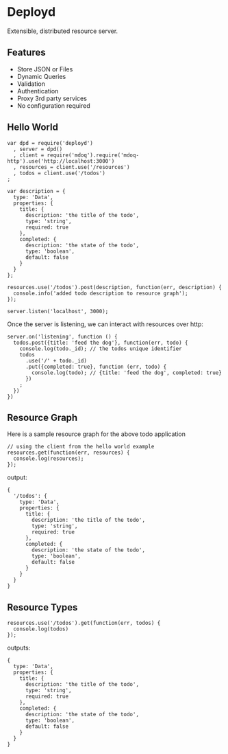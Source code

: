 # Deployd

Extensible, distributed resource server.

## Features

 - Store JSON or Files
 - Dynamic Queries
 - Validation
 - Authentication
 - Proxy 3rd party services
 - No configuration required

## Hello World

    var dpd = require('deployd')
      , server = dpd()
      , client = require('mdoq').require('mdoq-http').use('http://localhost:3000')
      , resources = client.use('/resources')
      , todos = client.use('/todos')
    ;

    var description = {
      type: 'Data',
      properties: {
        title: {
          description: 'the title of the todo',
          type: 'string',
          required: true
        },
        completed: {
          description: 'the state of the todo',
          type: 'boolean',
          default: false
        }
      }
    };

    resources.use('/todos').post(description, function(err, description) {
      console.info('added todo description to resource graph');
    });

    server.listen('localhost', 3000);

Once the server is listening, we can interact with resources over http:

    server.on('listening', function () {
      todos.post({title: 'feed the dog'}, function(err, todo) {
        console.log(todo._id); // the todos unique identifier
        todos
          .use('/' + todo._id)
          .put({completed: true}, function (err, todo) {
            console.log(todo); // {title: 'feed the dog', completed: true}
          })
        ;
      })
    })

## Resource Graph

Here is a sample resource graph for the above todo application

    // using the client from the hello world example
    resources.get(function(err, resources) {
      console.log(resources);
    });
    
output:

    {
      '/todos': {
        type: 'Data',
        properties: {
          title: {
            description: 'the title of the todo',
            type: 'string',
            required: true
          },
          completed: {
            description: 'the state of the todo',
            type: 'boolean',
            default: false
          }
        }
      }
    }

## Resource Types

    resources.use('/todos').get(function(err, todos) {
      console.log(todos)
    });

outputs:

    {
      type: 'Data',
      properties: {
        title: {
          description: 'the title of the todo',
          type: 'string',
          required: true
        },
        completed: {
          description: 'the state of the todo',
          type: 'boolean',
          default: false
        }
      }
    }

